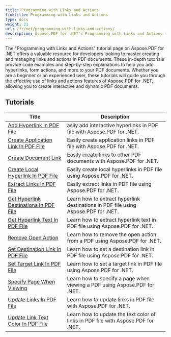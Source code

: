 ```yaml
---
title: Programming with Links and Actions
linktitle: Programming with Links and Actions
type: docs
weight: 21
url: /fr/net/programming-with-links-and-actions/
description: Aspose.PDF for .NET's Programming with Links and Actions tutorials are a comprehensive resource for mastering creating and managing interactive links in PDF documents.
---
```

The "Programming with Links and Actions" tutorial page on Aspose.PDF for .NET offers a valuable resource for developers looking to master creating and managing links and actions in PDF documents. These in-depth tutorials provide code examples and step-by-step explanations to help you add hyperlinks, form actions, and more to your PDF documents. Whether you are a beginner or an experienced user, these tutorials will guide you through the effective use of links and actions features of Aspose.PDF for .NET, allowing you to create interactive and dynamic PDF documents.

## Tutorials
| Title | Description |
| --- | --- | 
| [Add Hyperlink In PDF File](./add-hyperlink/) | asily add interactive hyperlinks in PDF file with Aspose.PDF for .NET. |  
| [Create Application Link In PDF File](./create-application-link/) | Easily create application links in PDF file with Aspose.PDF for .NET. |  
| [Create Document Link](./create-document-link/) | Easily create links to other PDF documents with Aspose.PDF for .NET. |  
| [Create Local Hyperlink In PDF File](./create-local-hyperlink/) | Easily create local hyperlinks in PDF file using Aspose.PDF for .NET. |  
| [Extract Links In PDF File](./extract-links/) | Easily extract links in PDF file using Aspose.PDF for .NET. |  
| [Get Hyperlink Destinations In PDF File](./get-hyperlink-destinations/) | Learn how to extract hyperlink destinations in PDF file using Aspose.PDF for .NET. |  
| [Get Hyperlink Text In PDF File](./get-hyperlink-text/) | Learn how to extract hyperlink text in PDF file using Aspose.PDF for .NET. |  
| [Remove Open Action](./remove-open-action/) | Learn how to remove the open action from a PDF using Aspose.PDF for .NET. |  
| [Set Destination Link In PDF File](./set-destination-link/) | Learn how to set a destination link in PDF file using Aspose.PDF for .NET. |  
| [Set Target Link In PDF File](./set-target-link/) | Learn how to set a target link in PDF file using Aspose.PDF for .NET. |  
| [Specify Page When Viewing](./specify-page-when-viewing/) | Learn how to specify a page when viewing a PDF using Aspose.PDF for .NET. |  
| [Update Links In PDF File](./update-links/) | Learn how to update links in PDF file with Aspose.PDF for .NET. |  
| [Update Link Text Color In PDF File](./update-link-text-color/) | Learn how to update the text color of links in PDF file with Aspose.PDF for .NET. |  